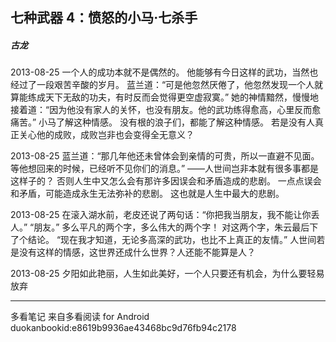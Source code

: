 ## 七种武器 4：愤怒的小马·七杀手
##### 古龙
 
2013-08-25
一个人的成功本就不是偶然的。 他能够有今日这样的武功，当然也经过了一段艰苦辛酸的岁月。 蓝兰道：“可是他忽然厌倦了，他忽然发现一个人就算能练成天下无敌的功夫，有时反而会觉得更空虚寂寞。” 她的神情黯然，慢慢地接着道：“因为他没有家人的关怀，也没有朋友。他的武功练得愈高，心里反而愈痛苦。” 小马了解这种情感。 没有根的浪子们，都能了解这种情感。 若是没有人真正关心他的成败，成败岂非也会变得全无意义？
 
2013-08-25
蓝兰道：“那几年他还未曾体会到亲情的可贵，所以一直避不见面。等他想回来的时候，已经听不见你们的消息。” ——人世间岂非本就有很多事都是这样子的？ 否则人生中又怎么会有那许多因误会和矛盾造成的悲剧。 一点点误会和矛盾，可能造成永生无法弥补的悲剧。 这也就是人生中最大的悲剧。
 
2013-08-25
在滚入湖水前，老皮还说了两句话：“你把我当朋友，我不能让你丢人。” “朋友。” 多么平凡的两个字，多么伟大的两个字！ 对这两个字，朱云最后下了个结论。 “现在我才知道，无论多高深的武功，也比不上真正的友情。” 人世间若是没有这样的情感，这世界还成什么世界？人还能不能算是人？
 
2013-08-25
夕阳如此艳丽，人生如此美好，一个人只要还有机会，为什么要轻易放弃
* * *
多看笔记 来自多看阅读 for Android
duokanbookid:e8619b9936ae43468bc9d76fb94c2178